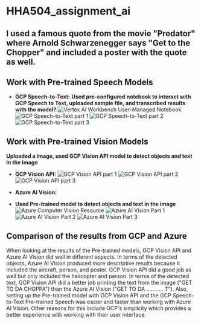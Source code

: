 # HHA504_assignment_ai
## I used a famous quote from the movie "Predator" where Arnold Schwarzenegger says "Get to the Chopper" and included a poster with the quote as well.

## Work with Pre-trained Speech Models
- **GCP Speech-to-Text:**
**Used pre-configured notebook to interact with GCP Speech to Text, uploaded sample file, and transcribed results with the model?**
![Vertex AI Workbench User-Managed Notebook](https://github.com/user-attachments/assets/322fa512-a8e6-4986-ac48-7ddca59e3985)
![GCP Speech-to-Text part 1](https://github.com/user-attachments/assets/1d172a8e-b029-4832-bcd9-6077313318fc)
![GCP Speech-to-Text part 2](https://github.com/user-attachments/assets/e06298bd-a972-4364-9bb7-875e2d24fc3f)
![GCP Speech-to-Text part 3](https://github.com/user-attachments/assets/71832dea-aa20-46bc-9d79-7a24b8694787)

## Work with Pre-trained Vision Models
**Uploaded a image, used GCP Vision API model to detect objects and text in the image**
- **GCP Vision API:**
![GCP Vision API part 1](https://github.com/user-attachments/assets/930c87f3-01de-44f8-8d21-4e4b3224078a)
![GCP Vision API part 2](https://github.com/user-attachments/assets/dff838b6-60db-4290-96b2-c7082169aa00)
![GCP Vision API part 3](https://github.com/user-attachments/assets/9f7705e3-c697-422c-9eb6-23c228cf46b2)

- **Azure AI Vision:**
- **Used Pre-trained model to detect objects and text in the image**
![Azure Computer Vision Resource](https://github.com/user-attachments/assets/fd4a32e5-a45e-4ad4-af3e-ae0010c0933a)
![Azure AI Vision Part 1](https://github.com/user-attachments/assets/d6282601-f4d1-46ed-837d-aedb539657dc)
![Azure AI Vision Part 2](https://github.com/user-attachments/assets/fb16c073-0987-4bba-ae91-d90ea4a076c6)
![Azure AI Vision Part 3](https://github.com/user-attachments/assets/21547aa8-fca4-4ae2-a519-1dad359eebe8)

## Comparison of the results from GCP and Azure
When looking at the results of the Pre-trained models, GCP Vision API and Azure AI Vision did well in different aspects. In terms of the detected objects, Azure AI Vision produced more descriptive results because it included the aircraft, person, and poster. GCP Vision API did a good job as well but only included the helicopter and person. In terms of the detected text, GCP Vision API did a better job printing the text from the image ("GET TO DA CHOPPA") than the Azure AI Vision ("GET TO DA ........... T"). Also,  setting up the Pre-trained model with GCP Vision API and the GCP Speech-to-Text Pre-trained Speech was easier and faster than working with Azure AI Vision. Other reasons for this include GCP's simplicity which provides a better experience with working with their user interface.
